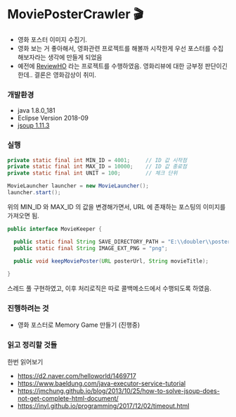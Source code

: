 # MoviePosterCrawler 🎬
- 영화 포스터 이미지 수집기.   
- 영화 보는 거 좋아해서, 영화관련 프로젝트를 해볼까 시작한게 우선 포스터를 수집해보자라는 생각에 만들게 되었음 
- 예전에 [ReviewHO](https://github.com/pasudo123/Review-HO) 라는 프로젝트를 수행하였음. 영화리뷰에 대한 긍부정 판단이긴 한데.. 결론은 영화감상이 취미.

### 개발환경
- java 1.8.0_181
- Eclipse Version 2018-09
- [jsoup 1.11.3](https://jsoup.org/)

### 실행
```java
private static final int MIN_ID = 4001;		// ID 값 시작점
private static final int MAX_ID = 10000;	// ID 값 종료점
private static final int UNIT = 100;		// 체크 단위

MovieLauncher launcher = new MovieLauncher();
launcher.start();
```
위의 MIN_ID 와 MAX_ID 의 값을 변경해가면서, URL 에 존재하는 포스팅의 이미지를 가져오면 됨.

```java
public interface MovieKeeper {

  public static final String SAVE_DIRECTORY_PATH = "E:\\doubler\\poster\\";
  public static final String IMAGE_EXT_PNG = "png";

  public void keepMoviePoster(URL posterUrl, String movieTitle);
	
}
```
스레드 풀 구현하였고, 이후 처리로직은 따로 콜백메소드에서 수행되도록 하였음.

### 진행하려는 것
- 영화 포스터로 Memory Game 만들기 (진행중)

### 읽고 정리할 것들
한번 읽어보기  
- https://d2.naver.com/helloworld/1469717
- https://www.baeldung.com/java-executor-service-tutorial
- https://jmchung.github.io/blog/2013/10/25/how-to-solve-jsoup-does-not-get-complete-html-document/
- https://inyl.github.io/programming/2017/12/02/timeout.html
